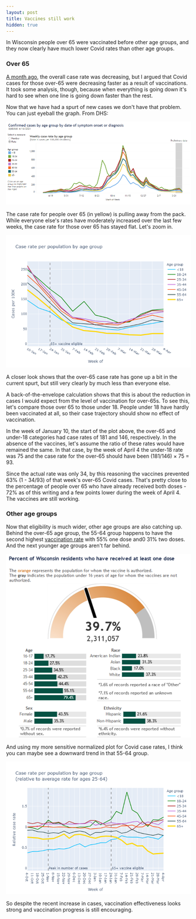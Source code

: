 ```yaml
---
layout: post
title: Vaccines still work
hidden: true
---
```


In Wisconsin people over 65 were vaccinated before other age groups, and they now clearly have much lower Covid rates than other age groups.

### Over 65

[A month ago](2021-03-21-vaccines-work.md), the overall case rate was decreasing, but I argued that Covid cases for those over-65 were decreasing faster as a result of vaccinations. It took some analysis, though, because when everything is going down it's hard to see when one line is going down faster than the rest.

Now that we have had a spurt of new cases we don't have that problem. You can just eyeball the graph. From DHS:

![Cases by age DHS](../assets/DHS-Cases-Age_2021-04-16.png)

The case rate for people over 65 (in yellow) is pulling away from the pack. While everyone else's rates have moderately increased over the last few weeks, the case rate for those over 65 has stayed flat. Let's zoom in.

![Cases by age zoom](../assets/CaseRate-Age-Vaccine_2021-04-16.png)

A closer look shows that the over-65 case rate has gone up a bit in the current spurt, but still very clearly by much less than everyone else.

A back-of-the-envelope calculation shows that this is about the reduction in cases I would expect from the level of vaccination for over-65s. To see this, let's compare those over 65 to those under 18. People under 18 have hardly been vaccinated at all, so their case trajectory should show no effect of vaccination. 

In the week of January 10, the start of the plot above, the over-65 and under-18 categories had case rates of 181 and 146, respectively. In the absence of the vaccines, let's assume the ratio of these rates would have remained the same. In that case, by the week of April 4 the under-18 rate was 75 and the case rate for the over-65 should have been (181/146) &times; 75 = 93.

Since the actual rate was only 34, by this reasoning the vaccines prevented 63% (1 - 34/93) of that week's over-65 Covid cases. That's pretty close to the percentage of people over 65 who have already received both doses - 72% as of this writing and a few points lower during the week of April 4. The vaccines are still working.

### Other age groups
Now that eligibility is much wider, other age groups are also catching up. Behind the over-65 age group, the 55-64 group happens to have the second highest [vaccination rate](https://www.dhs.wisconsin.gov/covid-19/vaccine-data.htm) with 55% one dose and0 31% two doses. And the next younger age groups aren't far behind.

![Vaccine progress](../assets/DHS-VaccineProgress_2021-04-17.png)

And using my more sensitive normalized plot for Covid case rates, I think you can maybe see a downward trend in that 55-64 group. 

![Cases by age relative](../assets/CaseRateRelative-Age-Vaccine_2021-04-16.png)

So despite the recent increase in cases, vaccination effectiveness looks strong and vaccination progress is still encouraging. 
